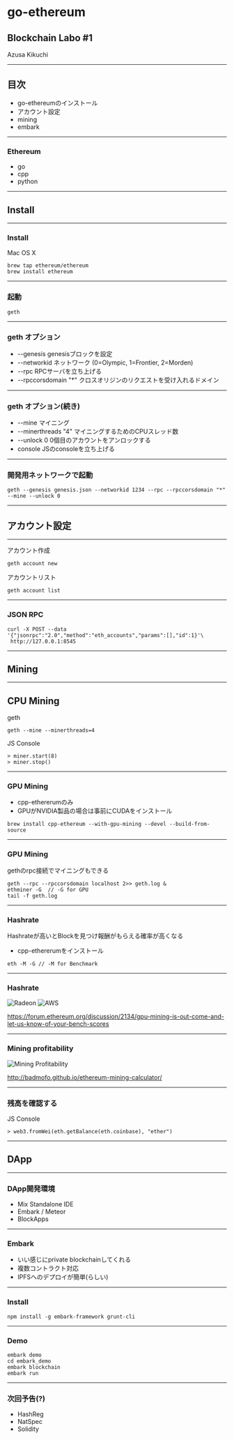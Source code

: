 
# go-ethereum
## Blockchain Labo #1

Azusa Kikuchi

---

## 目次

- go-ethereumのインストール
- アカウント設定
- mining
- embark

---

### Ethereum

* go
* cpp
* python

---

## Install

---

### Install

Mac OS X

```
brew tap ethereum/ethereum
brew install ethereum
```

---

### 起動

```
geth
```

---

### geth オプション

* --genesis   genesisブロックを設定
* --networkid ネットワーク (0=Olympic, 1=Frontier, 2=Morden)
* --rpc       RPCサーバを立ち上げる 
* --rpccorsdomain "*" クロスオリジンのリクエストを受け入れるドメイン

---

### geth オプション(続き)

* --mine      マイニング 
* --minerthreads "4" マイニングするためのCPUスレッド数
* --unlock 0  0個目のアカウントをアンロックする
* console     JSのconsoleを立ち上げる

---

### 開発用ネットワークで起動

```
geth --genesis genesis.json --networkid 1234 --rpc --rpccorsdomain "*" --mine --unlock 0
```

---

## アカウント設定

---

アカウント作成

```
geth account new
```

アカウントリスト

```
geth account list
```

---

### JSON RPC

```
curl -X POST --data '{"jsonrpc":"2.0","method":"eth_accounts","params":[],"id":1}'\
 http://127.0.0.1:8545
```

---

## Mining

---

## CPU Mining

geth

```
geth --mine --minerthreads=4
```

JS Console

```
> miner.start(8)
> miner.stop()
```

---

### GPU Mining 

- cpp-ethererumのみ
- GPUがNVIDIA製品の場合は事前にCUDAをインストール

```
brew install cpp-ethereum --with-gpu-mining --devel --build-from-source
```

---

### GPU Mining 

gethのrpc接続でマイニングもできる

```
geth --rpc --rpccorsdomain localhost 2>> geth.log &
ethminer -G  // -G for GPU
tail -f geth.log
```

---

### Hashrate

Hashrateが高いとBlockを見つけ報酬がもらえる確率が高くなる

- cpp-ethererumをインストール
```
eth -M -G // -M for Benchmark
```

---

### Hashrate

![Radeon](https://i.gyazo.com/c88114cab92821c62892888ae6e149a3.png)
![AWS](https://i.gyazo.com/c38322ed5304a44f94a6c21fd222ce16.png)

https://forum.ethereum.org/discussion/2134/gpu-mining-is-out-come-and-let-us-know-of-your-bench-scores

---

### Mining profitability

![Mining Profitability](https://i.gyazo.com/12f6d096dcc1ea4f3da488627311bbd6.png)

http://badmofo.github.io/ethereum-mining-calculator/

---

### 残高を確認する

JS Console
```
> web3.fromWei(eth.getBalance(eth.coinbase), "ether")
```

---

## DApp

---

### DApp開発環境

- Mix Standalone IDE
- Embark / Meteor
- BlockApps

---

### Embark

- いい感じにprivate blockchainしてくれる
- 複数コントラクト対応
- IPFSへのデプロイが簡単(らしい)

---

### Install

```
npm install -g embark-framework grunt-cli
```

---

### Demo

```
embark demo
cd embark_demo
embark blockchain
embark run
```

---

### 次回予告(?)

- HashReg
- NatSpec
- Solidity

